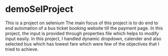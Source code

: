 # demoSelProject
This is a project on selenium
The main focus of this project is to do end to end automation of a bus ticket booking website till the payment page. In this project, the input is provided through properties file which helps to modify input easily. In this project, I handled dynamic dropdown, calender and also selected bus which has lowest fare which were few of the objectives that I tried to achieve.
